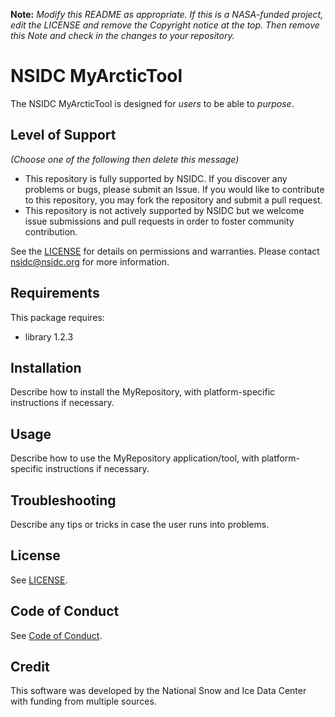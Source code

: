 **Note:** _Modify this README as appropriate. If this is a NASA-funded project, edit the LICENSE and remove the Copyright notice at the top. Then remove this Note and check in the changes to your repository._

# NSIDC MyArcticTool

The NSIDC MyArcticTool is designed for _users_ to be able to _purpose_.

## Level of Support

_(Choose one of the following then delete this message)_

* This repository is fully supported by NSIDC. If you discover any problems or bugs, please submit an Issue. If you would like to contribute to this repository, you may fork the repository and submit a pull request. 
* This repository is not actively supported by NSIDC but we welcome issue submissions and pull requests in order to foster community contribution.

See the [LICENSE](LICENSE) for details on permissions and warranties. Please contact nsidc@nsidc.org for more information.

## Requirements

This package requires:
* library 1.2.3

## Installation

Describe how to install the MyRepository, with platform-specific instructions if necessary.

## Usage

Describe how to use the MyRepository application/tool, with platform-specific instructions if necessary.

## Troubleshooting

Describe any tips or tricks in case the user runs into problems.

## License

See [LICENSE](LICENSE).

## Code of Conduct

See [Code of Conduct](CODE_OF_CONDUCT.md).

## Credit

This software was developed by the National Snow and Ice Data Center with funding from multiple sources.
